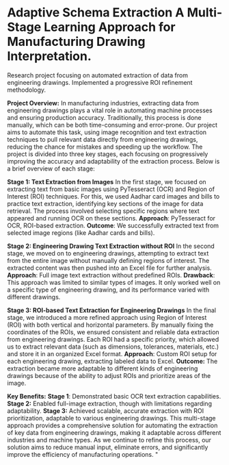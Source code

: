 # Adaptive Schema Extraction A Multi-Stage Learning Approach for Manufacturing Drawing Interpretation.
Research project focusing on automated extraction of data from engineering drawings. Implemented a progressive ROI refinement methodology.

**Project Overview:**
In manufacturing industries, extracting data from engineering drawings plays a vital role in automating machine processes and ensuring production accuracy. Traditionally, this process is done manually, which can be both time-consuming and error-prone. Our project aims to automate this task, using image recognition and text extraction techniques to pull relevant data directly from engineering drawings, reducing the chance for mistakes and speeding up the workflow.
The project is divided into three key stages, each focusing on progressively improving the accuracy and adaptability of the extraction process. Below is a brief overview of each stage:

**Stage 1: Text Extraction from Images**
In the first stage, we focused on extracting text from basic images using PyTesseract (OCR) and Region of Interest (ROI) techniques. For this, we used Aadhar card images and bills to practice text extraction, identifying key sections of the image for data retrieval. The process involved selecting specific regions where text appeared and running OCR on these sections.
**Approach**: PyTesseract for OCR, ROI-based extraction.
**Outcome**: We successfully extracted text from selected image regions (like Aadhar cards and bills).

**Stage 2: Engineering Drawing Text Extraction without ROI**
In the second stage, we moved on to engineering drawings, attempting to extract text from the entire image without manually defining regions of interest. The extracted content was then pushed into an Excel file for further analysis.
**Approach**: Full image text extraction without predefined ROIs.
**Drawback**: This approach was limited to similar types of images. It only worked well on a specific type of engineering drawing, and its performance varied with different drawings.

**Stage 3: ROI-based Text Extraction for Engineering Drawings**
In the final stage, we introduced a more refined approach using Region of Interest (ROI) with both vertical and horizontal parameters. By manually fixing the coordinates of the ROIs, we ensured consistent and reliable data extraction from engineering drawings. Each ROI had a specific priority, which allowed us to extract relevant data (such as dimensions, tolerances, materials, etc.) and store it in an organized Excel format.
**Approach**: Custom ROI setup for each engineering drawing, extracting labeled data to Excel.
**Outcome:** The extraction became more adaptable to different kinds of engineering drawings because of the ability to adjust ROIs and prioritize areas of the image.

**Key Benefits:**
**Stage 1**: Demonstrated basic OCR text extraction capabilities.
**Stage 2:** Enabled full-image extraction, though with limitations regarding adaptability.
**Stage 3:** Achieved scalable, accurate extraction with ROI prioritization, adaptable to various engineering drawings.
This multi-stage approach provides a comprehensive solution for automating the extraction of key data from engineering drawings, making it adaptable across different industries and machine types. As we continue to refine this process, our solution aims to reduce manual input, eliminate errors, and significantly improve the efficiency of manufacturing operations.
"

